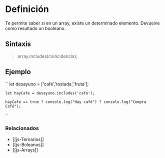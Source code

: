 # Definición

Te permite saber si en un array, existe un determinado elemento.
Devuelve como resultado un booleano.

## Sintaxis

> array.includes(coincidencia);

## Ejemplo

``
    let desayuno = ['café','tostada','fruta'];

    let hayCafe = desayuno.includes('cafe');

    hayCafe == true ? console.log("Hay café") ? console.log("Compra Café");
``

### Relacionados

* [[js-Ternarios]]
* [[js-Boleanos]]
* [[js-Arrays]]
